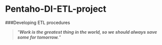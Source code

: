 # Pentaho-DI-ETL-project

###Developing ETL procedures



>*"***Work is the greatest thing in the world, so we should always save some for tomorrow.***"*
